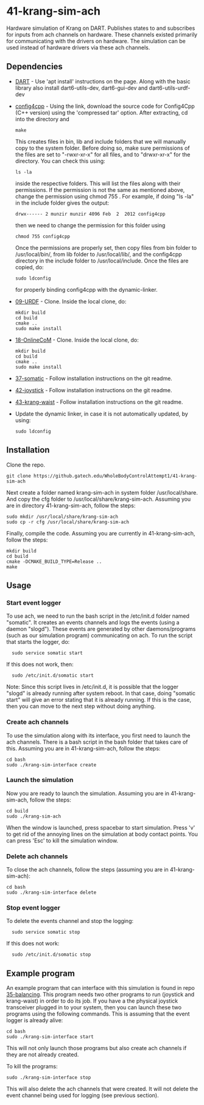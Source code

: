 # 41-krang-sim-ach
Hardware simulation of Krang on DART. Publishes states to and subscribes for inputs from ach channels on hardware. These channels existed primarily for communicating with the drivers on hardware. The simulation can be used instead of hardware drivers via these ach channels.

## Dependencies

- [DART](https://dartsim.github.io/install_dart_on_ubuntu.html) - Use 'apt install' instructions on the page. Along with the basic library also install dart6-utils-dev, dart6-gui-dev and dart6-utils-urdf-dev
- [config4cpp](http://www.config4star.org/) - Using the link, download the source code for Config4Cpp (C++ version) using the 'compressed tar' option. After extracting, cd into the directory and

      make
  This creates files in bin, lib and include folders that we will manually copy to the system folder. Before doing so, make sure permissions of the files are set to "-rwxr-xr-x" for all files, and to "drwxr-xr-x" for the directory. You can check this using:

      ls -la
  inside the respective folders. This will list the files along with their permissions. If the permission is not the same as mentioned above, change the permission using chmod 755 <file-name>. For example, if doing "ls -la" in the include folder gives the output:

      drwx------ 2 munzir munzir 4096 Feb  2  2012 config4cpp
  then we need to change the permission for this folder using

      chmod 755 config4cpp
  Once the permissions are properly set, then copy files from bin folder to /usr/local/bin/, from lib folder to /usr/local/lib/, and the config4cpp directory in the include folder to /usr/local/include. Once the files are copied, do:

      sudo ldconfig
  for properly binding config4cpp with the dynamic-linker.
- [09-URDF](https://github.gatech.edu/WholeBodyControlAttempt1/09-URDF) - Clone. Inside the local clone, do:

      mkdir build
      cd build
      cmake ..
      sudo make install
- [18-OnlineCoM](https://github.gatech.edu/WholeBodyControlAttempt1/18-OnlineCoM) - Clone. Inside the local clone, do:

      mkdir build
      cd build
      cmake ..
      sudo make install
- [37-somatic](https://github.gatech.edu/WholeBodyControlAttempt1/37-somatic) - Follow installation instructions on the git readme.
- [42-joystick](https://github.gatech.edu/WholeBodyControlAttempt1/42-joystick) - Follow installation instructions on the git readme.
- [43-krang-waist](https://github.gatech.edu/WholeBodyControlAttempt1/43-krang-waist) - Follow installation instructions on the git readme.
- Update the dynamic linker, in case it is not automatically updated, by using:

      sudo ldconfig

## Installation

Clone the repo.

    git clone https://github.gatech.edu/WholeBodyControlAttempt1/41-krang-sim-ach

Next create a folder named krang-sim-ach in system folder /usr/local/share. And copy the cfg folder to /usr/local/share/krang-sim-ach. Assuming you are in directory 41-krang-sim-ach, follow the steps:

    sudo mkdir /usr/local/share/krang-sim-ach
    sudo cp -r cfg /usr/local/share/krang-sim-ach

Finally, compile the code. Assuming you are currently in 41-krang-sim-ach, follow the steps:

    mkdir build
    cd build
    cmake -DCMAKE_BUILD_TYPE=Release ..
    make

## Usage

### Start event logger
To use ach, we need to run the bash script in the /etc/init.d folder named "somatic". It creates an events channels and logs the events (using a daemon "slogd"). These events are generated by other daemons/programs (such as our simulation program) communicating on ach. To run the script that starts the logger, do:

      sudo service somatic start

If this does not work, then:

      sudo /etc/init.d/somatic start

Note: Since this script lives in /etc/init.d, it is possible that the logger "slogd" is already running after system reboot. In that case, doing "somatic start" will give an error stating that it is already running. If this is the case, then you can move to the next step without doing anything.

### Create ach channels
To use the simulation along with its interface, you first need to launch the ach channels. There is a bash script in the bash folder that takes care of this. Assuming you are in 41-krang-sim-ach, follow the steps:

    cd bash
    sudo ./krang-sim-interface create

### Launch the simulation
Now you are ready to launch the simulation. Assuming you are in 41-krang-sim-ach, follow the steps:

    cd build
    sudo ./krang-sim-ach

When the window is launched, press spacebar to start simulation. Press 'v' to get rid of the annoying lines on the simulation at body contact points. You can press 'Esc' to kill the simulation window.

### Delete ach channels
To close the ach channels, follow the steps (assuming you are in 41-krang-sim-ach):

    cd bash
    sudo ./krang-sim-interface delete

### Stop event logger
To delete the events channel and stop the logging:

      sudo service somatic stop

If this does not work:

      sudo /etc/init.d/somatic stop


## Example program

An example program that can interface with this simulation is found in repo [35-balancing](https://github.gatech.edu/WholeBodyControlAttempt1/35-balancing). This program needs two other programs to run (joystick and krang-waist) in order to do its job. If you have a the physical joystick transceiver plugged in to your system, then you can launch these two programs using the following commands. This is assuming that the event logger is already alive:

    cd bash
    sudo ./krang-sim-interface start

This will not only launch those programs but also create ach channels if they are not already created.

To kill the programs:

    sudo ./krang-sim-interface stop

This will also delete the ach channels that were created. It will not delete the event channel being used for logging (see previous section).
